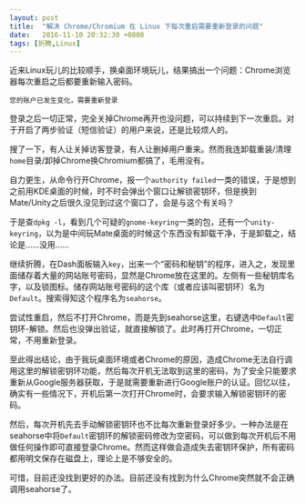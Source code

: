 ```yaml
---
layout: post
title:  "解决 Chrome/Chromium 在 Linux 下每次重启需要重新登录的问题"
date:   2016-11-10 20:32:30 +0800
tags: [折腾,Linux]
---
```


近来Linux玩儿的比较顺手，换桌面环境玩儿，结果搞出一个问题：Chrome浏览器每次重启之后都要重新输入密码。

`您的账户已发生变化，需要重新登录`

登录之后一切正常，完全关掉Chrome再开也没问题，可以持续到下一次重启。对于开启了两步验证（短信验证）的用户来说，还是比较烦人的。

搜了一下，有人让关掉访客登录，有人让删掉用户重来。然而我连卸载重装/清理`home`目录/卸掉Chrome换Chromium都搞了，毛用没有。

自力更生，从命令行开Chrome，报一个`authority failed`一类的错误，于是想到之前用KDE桌面的时候，时不时会弹出个窗口让解锁密钥环，但是换到Mate/Unity之后很久没见到过这个窗口了，会是与这个有关吗？

于是查`dpkg -l`，看到几个可疑的`gnome-keyring`一类的包，还有一个`unity-keyring`，以为是中间玩Mate桌面的时候这个东西没有卸载干净，于是卸载之，结论是……没用……

继续折腾，在Dash面板输入`key`，出来一个“密码和秘钥”的程序，进入之，发现里面储存着大量的网站账号密码，显然是Chrome放在这里的。左侧有一些秘钥库名字，以及锁图标。储存网站账号密码的这个库（或者应该叫密钥环）名为`Default`。搜索得知这个程序名为`seahorse`。

尝试性重启，然后不打开Chrome，而是先到seahorse这里，右键选中`Default`密钥环-解锁。然后也没弹出验证，就直接解锁了。此时再打开Chrome，一切正常，不用重新登录。

至此得出结论，由于我玩桌面环境或者Chrome的原因，造成Chrome无法自行调用这里的解锁密钥环功能，然后每次开机无法取到这里的密码，为了安全只能要求重新从Google服务器获取，于是就需要重新进行Google账户的认证。回忆以往，确实有一些情况下，开机后第一次打开Chrome时，会要求输入解锁密钥环的密码。

然后，每次开机先去手动解锁密钥环也不比每次重新登录好多少。一种办法是在seahorse中将`Default`密钥环的解锁密码修改为空密码，可以做到每次开机后不用做任何操作即可直接登录Chrome。然而这样做会造成失去密钥环保护，所有密码都用明文保存在磁盘上，理论上是不够安全的。

可惜，目前还没找到更好的办法。目前还没有找到为什么Chrome突然就不会正确调用seahorse了。
